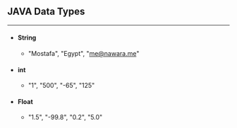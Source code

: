 ## JAVA Data Types
------------------

- #### String
 	* "Mostafa", "Egypt", "me@nawara.me"
- #### int
 	* "1", "500", "-65", "125"
- #### Float
	* "1.5", "-99.8", "0.2", "5.0"
